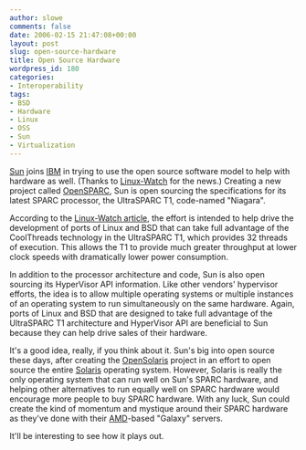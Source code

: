 ```yaml
---
author: slowe
comments: false
date: 2006-02-15 21:47:08+00:00
layout: post
slug: open-source-hardware
title: Open Source Hardware
wordpress_id: 180
categories:
- Interoperability
tags:
- BSD
- Hardware
- Linux
- OSS
- Sun
- Virtualization
---
```


[Sun](http://www.sun.com/) joins [IBM](http://www.ibm.com/) in trying to use the open source software model to help with hardware as well. (Thanks to [Linux-Watch](http://www.linux-watch.com/) for the news.) Creating a new project called [OpenSPARC](http://opensparc.sunsource.net/nonav/index.html), Sun is open sourcing the specifications for its latest SPARC processor, the UltraSPARC T1, code-named "Niagara".

According to the [Linux-Watch article](http://www.linux-watch.com/news/NS6472325496.html), the effort is intended to help drive the development of ports of Linux and BSD that can take full advantage of the CoolThreads technology in the UltraSPARC T1, which provides 32 threads of execution. This allows the T1 to provide much greater throughput at lower clock speeds with dramatically lower power consumption.

In addition to the processor architecture and code, Sun is also open sourcing its HyperVisor API information. Like other vendors' hypervisor efforts, the idea is to allow multiple operating systems or multiple instances of an operating system to run simultaneously on the same hardware. Again, ports of Linux and BSD that are designed to take full advantage of the UltraSPARC T1 architecture and HyperVisor API are beneficial to Sun because they can help drive sales of their hardware.

It's a good idea, really, if you think about it. Sun's big into open source these days, after creating the [OpenSolaris](http://opensolaris.org/os/) project in an effort to open source the entire [Solaris](http://www.sun.com/software/solaris/) operating system. However, Solaris is really the only operating system that can run well on Sun's SPARC hardware, and helping other alternatives to run equally well on SPARC hardware would encourage more people to buy SPARC hardware. With any luck, Sun could create the kind of momentum and mystique around their SPARC hardware as they've done with their [AMD](http://www.amd.com/)-based "Galaxy" servers.

It'll be interesting to see how it plays out.
